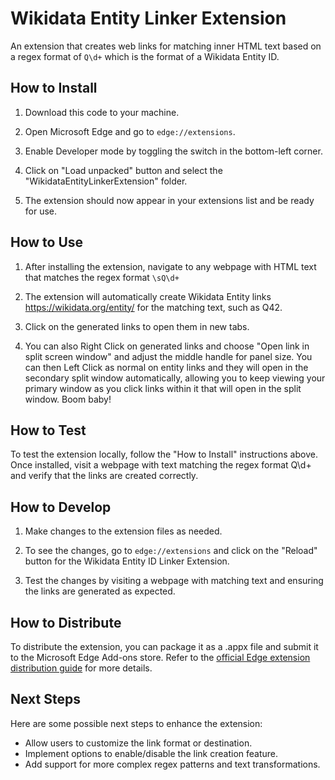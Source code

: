 # Wikidata Entity Linker Extension

An extension that creates web links for matching inner HTML text based on a regex format of `Q\d+` which is the format of a Wikidata Entity ID.

## How to Install

1. Download this code to your machine.

2. Open Microsoft Edge and go to `edge://extensions`.

3. Enable Developer mode by toggling the switch in the bottom-left corner.

4. Click on "Load unpacked" button and select the "WikidataEntityLinkerExtension" folder.

5. The extension should now appear in your extensions list and be ready for use.

## How to Use

1. After installing the extension, navigate to any webpage with HTML text that matches the regex format `\sQ\d+`

2. The extension will automatically create Wikidata Entity links https://wikidata.org/entity/ for the matching text, such as Q42.

3. Click on the generated links to open them in new tabs.

4. You can also Right Click on generated links and choose "Open link in split screen window" and adjust the middle handle for panel size.  You can then Left Click as normal on entity links and they will open in the secondary split window automatically, allowing you to keep viewing your primary window as you click links within it that will open in the split window.  Boom baby! 

## How to Test

To test the extension locally, follow the "How to Install" instructions above. Once installed, visit a webpage with text matching the regex format Q\\d+ and verify that the links are created correctly.

## How to Develop

1. Make changes to the extension files as needed.

2. To see the changes, go to `edge://extensions` and click on the "Reload" button for the Wikidata Entity ID Linker Extension.

3. Test the changes by visiting a webpage with matching text and ensuring the links are generated as expected.

## How to Distribute

To distribute the extension, you can package it as a .appx file and submit it to the Microsoft Edge Add-ons store. Refer to the [official Edge extension distribution guide](https://docs.microsoft.com/en-us/microsoft-edge/extensions-chromium/packaging/) for more details.

## Next Steps

Here are some possible next steps to enhance the extension:

- Allow users to customize the link format or destination.
- Implement options to enable/disable the link creation feature.
- Add support for more complex regex patterns and text transformations.
